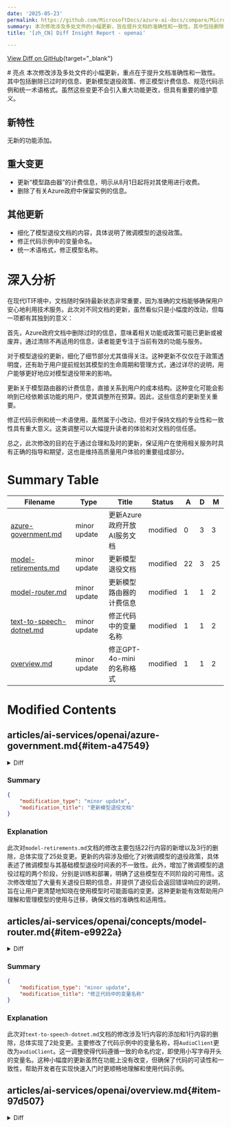 ```yaml
---
date: '2025-05-23'
permalink: https://github.com/MicrosoftDocs/azure-ai-docs/compare/MicrosoftDocs:aedda49...MicrosoftDocs:2512fb2
summary: 本次修改涉及多处文件的小幅更新，旨在提升文档的准确性和一致性。其中包括删除过时信息、更新模型退役政策、修正模型计费信息、规范代码示例和统一术语格式。这些变更虽不引入重大功能，但对于维护文档的重要性不言而喻。新功能方面没有添加，主要的更新包括对模型路由器的计费信息的更新和有关Azure政府中保留实例的信息的删除。此外，还细化了模型退役的相关文档，修正了代码示例中的变量命名，并统一了术语格式。此次修改的最终目的是通过及时更新，确保用户在使用相关服务时能够获得准确的指导，从而提升用户体验。
title: '[zh_CN] Diff Insight Report - openai'

---
```


[View Diff on GitHub](https://github.com/MicrosoftDocs/azure-ai-docs/compare/MicrosoftDocs:aedda49...MicrosoftDocs:2512fb2){target="_blank"}

<format>
# 亮点
本次修改涉及多处文件的小幅更新，重点在于提升文档准确性和一致性。其中包括删除已过时的信息、更新模型退役政策、修正模型计费信息、规范代码示例和统一术语格式。虽然这些变更不会引入重大功能更改，但具有重要的维护意义。

## 新特性
无新的功能添加。

## 重大变更
- 更新“模型路由器”的计费信息，明示从8月1日起将对其使用进行收费。
- 删除了有关Azure政府中保留实例的信息。

## 其他更新
- 细化了模型退役文档的内容，具体说明了微调模型的退役政策。
- 修正代码示例中的变量命名。
- 统一术语格式，修正模型名称。

# 深入分析
在现代IT环境中，文档随时保持最新状态非常重要，因为准确的文档能够确保用户安心地利用技术服务。此次对不同文档的更新，虽然看似只是小幅度的改动，但每一项都有其独到的意义：

首先，Azure政府文档中删除过时的信息，意味着相关功能或政策可能已更新或被废弃，通过清除不再适用的信息，读者能更专注于当前有效的功能与服务。

对于模型退役的更新，细化了细节部分尤其值得关注。这种更新不仅仅在于政策透明度，还有助于用户提前规划其模型的生命周期和管理方式，通过详尽的说明，用户能够更好地应对模型退役带来的影响。

更新关于模型路由器的计费信息，直接关系到用户的成本结构。这种变化可能会影响到已经依赖该功能的用户，使其调整所在预算。因此，这些信息的更新至关重要。

修正代码示例和统一术语使用，虽然属于小改动，但对于保持文档的专业性和一致性具有重大意义。这类调整可以大幅提升读者的体验和对文档的信任感。

总之，此次修改的目的在于通过合理和及时的更新，保证用户在使用相关服务时具有正确的指导和期望，这也是维持高质量用户体验的重要组成部分。
</format>

# Summary Table
|  Filename  | Type |    Title    | Status | A  | D  | M  |
|------------|------|-------------|--------|----|----|----|
| [azure-government.md](#item-a47549) | minor update | 更新Azure政府开放AI服务文档 | modified | 0 | 3 | 3 | 
| [model-retirements.md](#item-03fc2e) | minor update | 更新模型退役文档 | modified | 22 | 3 | 25 | 
| [model-router.md](#item-e9922a) | minor update | 更新模型路由器的计费信息 | modified | 1 | 1 | 2 | 
| [text-to-speech-dotnet.md](#item-fea66a) | minor update | 修正代码中的变量名称 | modified | 1 | 1 | 2 | 
| [overview.md](#item-97d507) | minor update | 修正GPT-4o-mini的名称格式 | modified | 1 | 1 | 2 | 


# Modified Contents
## articles/ai-services/openai/azure-government.md{#item-a47549}

<details>
<summary>Diff</summary>
````diff
@@ -49,9 +49,6 @@ To request quota increases for these models, submit a request at [https://aka.ms
 | usgovarizona  | ✅ | - | - | ✅ |
 | usgovvirginia | ✅ | - | - | ✅ |
 
-> [!IMPORTANT]
-> Reserved Instance Provisioned Deployments are now available in Azure Government as of May 2025. Refer to [Provisioned Managed Offering in Azure Government](./concepts/gov-provisioned.md) for more details.
-
 <br>
 
 ## Azure OpenAI features
````
</details>

### Summary

```json
{
    "modification_type": "minor update",
    "modification_title": "更新Azure政府开放AI服务文档"
}
```

### Explanation
此修订涉及对`azure-government.md`文档的轻微更新。具体来说，文本中删除了三行内容，主要是关于Azure政府保留实例预留部署的信息，这些内容可能已被修改或更新。从变更的上下文来看，去掉的部分提到自2025年5月起在Azure政府中可用的保留实例预留部署，并指向相关文档“在Azure政府中的预留管理产品”。此次修改未增加任何新内容，而是将原有信息进行了精简，更加聚焦于当前相关的Azure OpenAI功能和服务。这种调整有助于保持内容的相关性和准确性。

## articles/ai-services/openai/concepts/model-retirements.md{#item-03fc2e}

<details>
<summary>Diff</summary>
````diff
@@ -87,15 +87,15 @@ For more information on how to manage model upgrades and migrations for provisio
 > [!NOTE]
 > Not all models go through a deprecation period prior to retirement. Some models/versions only have a retirement date.
 >
-> **Fine-tuned models** are subject to the same deprecation and retirement schedule as their equivalent base model.
+> **Fine-tuned models** are subject to a [different](#fine-tuned-models) deprecation and retirement schedule from their equivalent base model.
 
 These models are currently available for use in Azure OpenAI.
 
 | Model                     | Version         | Retirement date                    | Replacement model                    |
 | --------------------------|-----------------|------------------------------------|--------------------------------------|
 | `computer-use-preview`    | 2025-03-11      | No earlier than June 11, 2025      |                                      |
 | `dall-e-3`                | 3               | No earlier than June 30, 2025      |                                      |
-| `gpt-35-turbo-16k`        | 0613            | April, 30, 2025                    | `gpt-4.1-mini` version: `2025-04-14` |
+| `gpt-35-turbo-16k`        | 0613            | April  30, 2025                    | `gpt-4.1-mini` version: `2025-04-14` |
 | `gpt-35-turbo`            | 1106            | No earlier than July 16, 2025      | `gpt-4.1-mini` version: `2025-04-14` |
 | `gpt-35-turbo`            | 0125            | No earlier than July 16, 2025      | `gpt-4.1-mini` version: `2025-04-14` |
 | `gpt-4`<br>`gpt-4-32k`    | 0314            | June 6, 2025                       | `gpt-4o` version: `2024-11-20`       |
@@ -130,11 +130,30 @@ We'll notify all customers with these preview deployments at least 30 days befor
 > [!TIP]
 > **Will a model upgrade happen if the new model version is not yet available in that region?**
 >
-> Yes, even in cases where the latest model version is not yet available in a region, we will automatically upgrade deployments during the scheduled upgrade window. For more information, see [Azure OpenAI model versions](/azure/ai-services/openai/concepts/model-versions#will-a-model-upgrade-happen-if-the-new-model-version-is-not-yet-available-in-that-region).
+> Yes, even in cases where the latest model version is not yet available in a region, we'll automatically upgrade deployments during the scheduled upgrade window. For more information, see [Azure OpenAI model versions](/azure/ai-services/openai/concepts/model-versions#will-a-model-upgrade-happen-if-the-new-model-version-is-not-yet-available-in-that-region).
 
 > [!IMPORTANT]
 > Vision enhancements preview features including Optical Character Recognition (OCR), object grounding, video prompts will be retired and no longer available once `gpt-4` Version: `vision-preview` is upgraded to `turbo-2024-04-09`. If you're currently relying on any of these preview features, this automatic model upgrade will be a breaking change.
 
+## Fine-tuned models
+
+Fine-tuned models retire in two phases: training and deployment.
+
+All fine-tuned models follow their equivalent base model for **training** retirement. Once retired, a given model is no longer available for fine tuning.
+
+For fine-tuned models made generally available since `gpt-4o-2024-08-06`, **deployment** retirement occurs 1 year after **training** retirement. At deployment retirement, inference and deployment returns error responses.
+
+| Model            | Version     | Training retirement date  | Deployment retirement date       |
+| -----------------|-------------|---------------------------|----------------------------------|
+| `gpt-35-turbo`   | 1106        | At base model retirement  | At training retirement           |
+| `gpt-35-turbo`   | 0125        | At base model retirement  | At training retirement           |
+| `gpt-4o`         | 2024-08-06  | At base model retirement  | One year after training retirement |
+| `gpt-4o-mini`    | 2024-07-18  | At base model retirement  | One year after training retirement |
+| `gpt-4.1`        | 2025-04-14  | At base model retirement  | One year after training retirement |
+| `gpt-4.1-mini`   | 2025-04-14  | At base model retirement  | One year after training retirement |
+| `gpt-4.1-nano`   | 2025-04-14  | At base model retirement  | One year after training retirement |
+| `o4-mini`        | 2025-04-16  | At base model retirement  | One year after training retirement |
+
 ## Default model versions
 
 | Model | Current default version | New default version | Default upgrade date |
````
</details>

### Summary

```json
{
    "modification_type": "minor update",
    "modification_title": "更新模型退役文档"
}
```

### Explanation
此次对`model-retirements.md`文档的修改主要包括22行内容的新增以及3行的删除，总体实现了25处变更。更新的内容涉及细化了对微调模型的退役政策，具体表述了微调模型与其基础模型退役时间表的不一致性。此外，增加了微调模型的退役过程的两个阶段，分别是训练和部署，明确了这些模型在不同阶段的可用性。这次修改增加了大量有关退役日期的信息，并提供了退役后会返回错误响应的说明，旨在让用户更清楚地知晓在使用模型时可能面临的变更。这种更新能有效帮助用户理解和管理模型的使用与迁移，确保文档的准确性和适用性。

## articles/ai-services/openai/concepts/model-router.md{#item-e9922a}

<details>
<summary>Diff</summary>
````diff
@@ -54,7 +54,7 @@ Model router doesn't process audio input.
 
 ## Billing information
 
-When you use model router, you're only billed for the use of the underlying models as they're recruited to respond to prompts. The model routing function itself doesn't incur any extra charges.
+When you use model router today, you're only billed for the use of the underlying models as they're recruited to respond to prompts: the model routing function itself doesn't incur any extra charges. Starting August 1, the model router usage will be charged as well.
 
 You can monitor the costs of your model router deployment in the Azure portal.
 
````
</details>

### Summary

```json
{
    "modification_type": "minor update",
    "modification_title": "更新模型路由器的计费信息"
}
```

### Explanation
此次对`model-router.md`文档的修改涉及1行内容的添加和1行内容的删除，总体实现了2处变更。主要更新了关于使用模型路由器的计费信息。具体来说，原文中提到用户仅为底层模型的使用付费，而模型路由功能本身不产生额外费用。更新后的内容清晰指出，从8月1日起，模型路由器的使用将开始收费。这一修改强调了即将生效的变化，以帮助用户及时了解相关费用的调整，确保在使用模型路由器时对成本的认知更加准确。

## articles/ai-services/openai/includes/text-to-speech-dotnet.md{#item-fea66a}

<details>
<summary>Diff</summary>
````diff
@@ -98,7 +98,7 @@ To run the quickstart, follow these steps:
     var speechFilePath = "YOUR_AUDIO_FILE_PATH";
     
     AzureOpenAIClient openAIClient = new AzureOpenAIClient(endpoint, credentials);
-    AudioClient = openAIClient.GetAudioClient(deploymentName);
+    AudioClient audioClient = openAIClient.GetAudioClient(deploymentName);
     
     var result = await audioClient.GenerateSpeechAsync(
                     "the quick brown chicken jumped over the lazy dogs");
````
</details>

### Summary

```json
{
    "modification_type": "minor update",
    "modification_title": "修正代码中的变量名称"
}
```

### Explanation
此次对`text-to-speech-dotnet.md`文档的修改涉及1行内容的添加和1行内容的删除，总体实现了2处变更。主要修改了代码示例中的变量名称，将`AudioClient`更改为`audioClient`。这一调整使得代码遵循一致的命名约定，即使用小写字母开头的变量名。这种小幅度的更新虽然在功能上没有改变，但确保了代码的可读性和一致性，帮助开发者在实现快速入门时更顺畅地理解和使用代码示例。

## articles/ai-services/openai/overview.md{#item-97d507}

<details>
<summary>Diff</summary>
````diff
@@ -86,7 +86,7 @@ The total number of tokens processed in a given request depends on the length of
  
 #### Image tokens
 
-Azure OpenAI's image processing capabilities with GPT-4o, GPT-4o mini, and GPT-4 Turbo with Vision models uses image tokenization to determine the total number of tokens consumed by image inputs. The number of tokens consumed is calculated based on two main factors: the level of image detail (low or high) and the image’s dimensions. Here's how token costs are calculated:
+Azure OpenAI's image processing capabilities with GPT-4o, GPT-4o-mini, and GPT-4 Turbo with Vision models uses image tokenization to determine the total number of tokens consumed by image inputs. The number of tokens consumed is calculated based on two main factors: the level of image detail (low or high) and the image’s dimensions. Here's how token costs are calculated:
 
 - **Low resolution mode**
   - Low detail allows the API to return faster responses for scenarios that don't require high image resolution analysis. The tokens consumed for low detail images are:
````
</details>

### Summary

```json
{
    "modification_type": "minor update",
    "modification_title": "修正GPT-4o-mini的名称格式"
}
```

### Explanation
此次对`overview.md`文档的修改涉及1行内容的添加和1行内容的删除，总体实现了2处变更。主要是对GPT-4o-mini的名称进行格式修正，将原本的`GPT-4o mini`更改为`GPT-4o-mini`。这种调整有助于确保文档中的术语使用一致性和准确性，使读者更容易理解和识别不同模型的名称。这一更新同样强化了文档的专业性，提升了整体的阅读体验。


